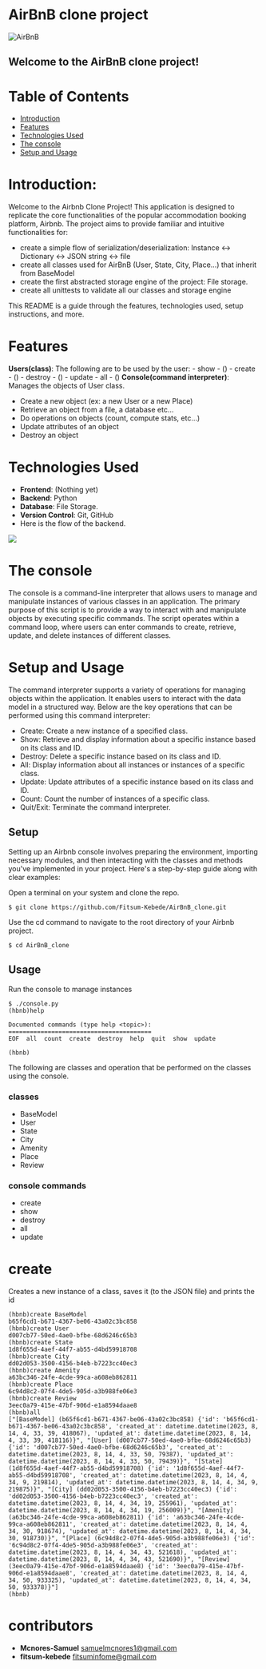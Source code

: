 # AirBnB clone project

![AirBnB](utils/images/65f4a1dd9c51265f49d0_hu98d6ceda137062fd4edf4a7d705e7570_76537_700x0_resize_box_3.png)
## Welcome to the AirBnB clone project!

# Table of Contents
- [Introduction](#introduction)
- [Features](#features)
- [Technologies Used](#technologies-used)
- [The console](#The-console)
- [Setup and Usage](#setup-and-usage)


# Introduction:
Welcome to the Airbnb Clone Project! This application is designed to
replicate the core functionalities of the popular accommodation booking platform,
Airbnb. The project aims to provide familiar and intuitive functionalities for:
- create a simple flow of serialization/deserialization: Instance <-> Dictionary <-> JSON string <-> file
- create all classes used for AirBnB (User, State, City, Place…) that inherit from BaseModel
- create the first abstracted storage engine of the project: File storage.
- create all unittests to validate all our classes and storage engine

This README is a guide through the features, technologies used, setup instructions, and more.

# Features

**Users(class)**: The following are to be used by the user:
           - show - ()
           - create - ()
           - destroy - ()
           - update
           - all - ()
**Console(command interpreter)**: Manages the objects of User class.
- Create a new object (ex: a new User or a new Place)
- Retrieve an object from a file, a database etc…
- Do operations on objects (count, compute stats, etc…)
- Update attributes of an object
- Destroy an object

# Technologies Used
- **Frontend**: (Nothing yet)
- **Backend**: Python
- **Database**: File Storage.
- **Version Control**: Git, GitHub
- Here is the flow of the backend.

  
![](utils/images/815046647d23428a14ca_hu68774d5216c48b4f424f088e55e7a2ed_118703_700x0_resize_box_3.png)

# The console
The console is a command-line interpreter that allows users to manage and manipulate instances of various classes in an application. The primary purpose of this script is to provide a way to interact with and manipulate objects by executing specific commands. The script operates within a command loop, where users can enter commands to create, retrieve, update, and delete instances of different classes.


# Setup and Usage
The command interpreter supports a variety of operations for managing objects within the application. It enables users to interact with the data model in a structured way. Below are the key operations that can be performed using this command interpreter:
* Create: Create a new instance of a specified class.
* Show: Retrieve and display information about a specific instance based on its class and ID.
* Destroy: Delete a specific instance based on its class and ID.
* All: Display information about all instances or instances of a specific class.
* Update: Update attributes of a specific instance based on its class and ID.
* Count: Count the number of instances of a specific class.
* Quit/Exit: Terminate the command interpreter.

## Setup

Setting up an Airbnb console involves preparing the environment, importing necessary modules,
and then interacting with the classes and methods you've implemented in your project. Here's a step-by-step
guide along with clear examples:

Open a terminal on your system and clone the repo.
```
$ git clone https://github.com/Fitsum-Kebede/AirBnB_clone.git
```
Use the cd command to navigate to the root directory of your Airbnb project.
```
$ cd AirBnB_clone
```
## Usage

Run the console to manage instances
```
$ ./console.py
(hbnb)help

Documented commands (type help <topic>):
========================================
EOF  all  count  create  destroy  help  quit  show  update

(hbnb)
```
The following are classes and operation that be performed on the classes using the console.
### classes
- BaseModel
- User
- State
- City
- Amenity
- Place
- Review
### console commands
- create
- show
- destroy
- all
- update

# create
Creates a new instance of a class, saves it (to the JSON file) and prints the id
```
(hbnb)create BaseModel
b65f6cd1-b671-4367-be06-43a02c3bc858
(hbnb)create User
d007cb77-50ed-4ae0-bfbe-68d6246c65b3
(hbnb)create State
1d8f655d-4aef-44f7-ab55-d4bd59918708
(hbnb)create City
dd02d053-3500-4156-b4eb-b7223cc40ec3
(hbnb)create Amenity
a63bc346-24fe-4cde-99ca-a608eb862811
(hbnb)create Place
6c94d8c2-07f4-4de5-905d-a3b988fe06e3
(hbnb)create Review
3eec0a79-415e-47bf-906d-e1a8594daae8
(hbnb)all
["[BaseModel] (b65f6cd1-b671-4367-be06-43a02c3bc858) {'id': 'b65f6cd1-b671-4367-be06-43a02c3bc858', 'created_at': datetime.datetime(2023, 8, 14, 4, 33, 39, 418067), 'updated_at': datetime.datetime(2023, 8, 14, 4, 33, 39, 418116)}", "[User] (d007cb77-50ed-4ae0-bfbe-68d6246c65b3) {'id': 'd007cb77-50ed-4ae0-bfbe-68d6246c65b3', 'created_at': datetime.datetime(2023, 8, 14, 4, 33, 50, 79387), 'updated_at': datetime.datetime(2023, 8, 14, 4, 33, 50, 79439)}", "[State] (1d8f655d-4aef-44f7-ab55-d4bd59918708) {'id': '1d8f655d-4aef-44f7-ab55-d4bd59918708', 'created_at': datetime.datetime(2023, 8, 14, 4, 34, 9, 219814), 'updated_at': datetime.datetime(2023, 8, 14, 4, 34, 9, 219875)}", "[City] (dd02d053-3500-4156-b4eb-b7223cc40ec3) {'id': 'dd02d053-3500-4156-b4eb-b7223cc40ec3', 'created_at': datetime.datetime(2023, 8, 14, 4, 34, 19, 255961), 'updated_at': datetime.datetime(2023, 8, 14, 4, 34, 19, 256009)}", "[Amenity] (a63bc346-24fe-4cde-99ca-a608eb862811) {'id': 'a63bc346-24fe-4cde-99ca-a608eb862811', 'created_at': datetime.datetime(2023, 8, 14, 4, 34, 30, 918674), 'updated_at': datetime.datetime(2023, 8, 14, 4, 34, 30, 918730)}", "[Place] (6c94d8c2-07f4-4de5-905d-a3b988fe06e3) {'id': '6c94d8c2-07f4-4de5-905d-a3b988fe06e3', 'created_at': datetime.datetime(2023, 8, 14, 4, 34, 43, 521618), 'updated_at': datetime.datetime(2023, 8, 14, 4, 34, 43, 521690)}", "[Review] (3eec0a79-415e-47bf-906d-e1a8594daae8) {'id': '3eec0a79-415e-47bf-906d-e1a8594daae8', 'created_at': datetime.datetime(2023, 8, 14, 4, 34, 50, 933325), 'updated_at': datetime.datetime(2023, 8, 14, 4, 34, 50, 933378)}"]
(hbnb)
```

# contributors
- **Mcnores-Samuel** <samuelmcnores1@gmail.com>
- **fitsum-kebede** <fitsuminfome@gmail.com>

